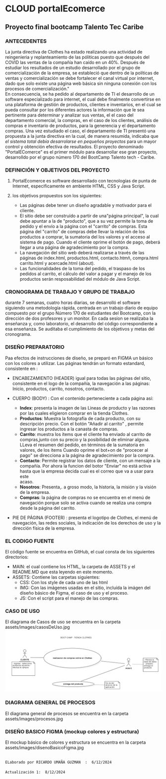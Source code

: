 #  CLOUD portalEcomerce 
## Proyecto final bootcamp  Talento Tec Caribe

### ANTECEDENTES		

La junta directiva de Clothes ha estado realizando una actividad de reingenieria y replanteamiento de las póliticas  puesto que después del COVID las ventas de la compañía han caído en un 40%. 
Después de estudiar los resultados de un estudio desarrollado por el grupo de comercialización de la empresa, se estableció que dentro de la políticas de ventas y comercialización se debe  fortalecer el canal virtual por internet, dado que solo existe una página web básica sin ninguna conexión con los procesos de comercialización."							
En consecuencia, se ha pedido al departamento de TI el desarrollo de un software especializado para internet, el cual debe finalmente convertirse en una plataforma de gestión de productos, clientes e inventarios, en el cual se pueda consultar por los diferentes actores la información que le sea pertinente para determinar y analizar sus ventas, el el caso del departamento comercial, la compras, en el caso de los clientes, análisis de compras e inventario de productos, para la generencia y el departamento compras.
Una vez estudiado el caso, el departamento de TI presentó una propuesta a la junta directiva en la cual, de manera resumida, indicaba que *el sistema total  debía desarrolarse  en pequeños proyectos* para un mayor control y obtención efectiva de resultados. 
El proyecto denominado "PortalEComerce" es el primer módulo para desarrollar ese gran proyecto, desarrolldo por el grupo número 170 del BootCamp Talento tech - Caribe.

### DEFINICIÓN Y OBJETIVOS  DEL PROYECTO

1. PortalEcomerce es software desarrollado con tecnologías de punta de Internet, especificamente en ambiente HTML, CSS y Java Script.
   
2. los objetivos propuestos son los siguientes:
    - Las páginas debe tener un diseño agradable y motivador para el cliente. 
    - El sitio debe ser construído a partir de  una"página principal", la cual debe apuntar a la de "producto", que a su vez permite la toma de pedido y el envío a la página con el "carrito" de compras. Esta página del "carrito" de compras debe llevar la           relación de los productos a comprar, la sumatoria del los valores y el acceso al sistema de pago. Cuando el cliente oprime el botón de pago, deberá llegar a una página de agradecimiento por la compra.
    - La navegación del sitio web deberá realizarse a través de las páginas de index.html, productos.html, contacto.htmñ, compra.html carrito.html y acercade.html (about).
    - Las funcionalidades de la toma del pedido, el traspaso de los pedidos al carrito, el cálculo del valor a pagar y el manejo de los productos serán resposabilidad del módulo de Java Script.
  
### CRONOGRAMA DE TRABAJO Y GRUPO DE TRABAJO

durante 7 semanas, cuatro horas diarias, se  desarrolló el software siguiendo una metodología rápida, centrada en un trabajo diario de equipo  compuesto por el grupo  Número 170 de estudiantes del Bootcamp,  con la dirección de dos profesores y un monitor.
En cada sesíon se realizaba la enseñanza y, como laboratorio, el desarrollo del código correspondiente a esa enseñanza. Se auditaba el cumplimiento de los objetivos y metas del cronograma.

### DISEÑO PREPARATORIO

Paa efectos de instrucciones de diseño, se preparó en FIGMA un básico con los colores a utilizar. Las páginas tendrán un formato estandard, consistente en :

- ENCABEZAMIENTO (HEADER) igual para todas las páginas del sitio, consistente en el logo de la compañía, la navegación a las páginas: Inicio, productos,    carrito, nosotros, contacto.

- CUERPO (BODY) : Con el contenido perteneciente a cada página así:
  * **Index**: presenta la imagen de las Lineas de producto y las razones por las cuales eligieron comprar en la tienda Clothes.
  * **Productos**: Muestra la fotografía de cada producto, con su descripción precio. Con el botón "Añadir al carrito" , permite ingresar los productos a la      canasta de compras.
  * **Carrito**: muestra los ítems que el cliente ha enviado al carrito de compras,junto con su precio y la posibilidad de eliminar alguna. LLeva el resumen      del pedido, en términos de la sumatoria en valores, de los 
    items
    Cuando oprime el bot+on de "procecer al pago" se direcciona a la página de agradecimiento por la compra.
  * **Contacto**: Permite registrar los datos de cliente, con un mensaje a la compañía. Por ahora la funcion del botor "Enviar" no está activa hasta que la       empresa decida cual es el correo que va a usar para este    
      acaso.
  *  **Nosotros**: Presenta,. a groso modo, la historia, la misión y la visión de la empresa.
  *  **Compras**: la página de compras no se encuentra en el menú de navegación porque solo se activa cuando se realiza una compra desde la página del carrito.

- PIE DE PÁGINA (FOOTER) : presenta el logotipo de  Clothes, el menú de navegación, las redes sociales, la indicación de los derechos de uso y la       dirección física de la empresa. 

### EL CODIGO FUENTE

El código fuente se encuentra en GitHub, el cual consta de los siguientes directorios:

- MAIN: el cual contiene los HTML, la carpeta de ASSETS y el README.MD que esta leyendo en este momento.
- ASSETS: Contiene las carpetas siguientes:
  * CSS: Con los style de cada uno de las html
  * IMG: Con las imágenes usadas en el sitio, incluída la imágen del diseño básico  de Figma, el caso de uso y el proceso.
  * JS: Con el script para el manejo de las compras.

### CASO DE USO
   El diagrama de Casos de uso se encuentra en la carpeta assets/images/casosDeUso.jpg
   ![Caso de uso](/assets/images/casosDeUso.jpg)

### DIAGRAMA GENERAL DE PROCESOS
   El diagrama general de procesos se encuentra en la carpeta assets/images/procesos.jpg

### DISEÑO BASICO  FIGMA (mockup colores y estructura)
   El mockup básico de colores y estructura se encuentra en la carpeta assets/images/disenoBasicoFigma.jpg




                                                                                                                     ELaborado por RICARDO UMAÑA GUZMAN  :  6/12/2024
                                                                                                                                          Actualización 1:  8/12/2024
                                                                                                                                          
